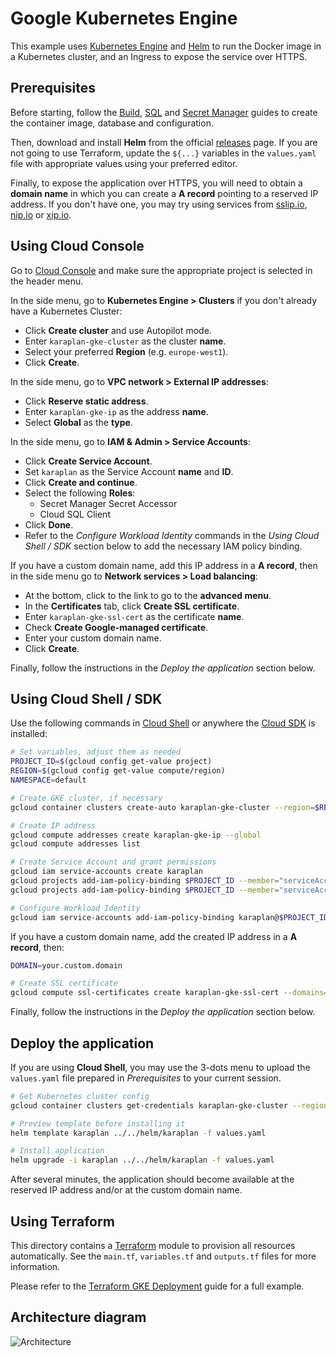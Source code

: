 # Google Kubernetes Engine

This example uses [Kubernetes Engine](https://cloud.google.com/kubernetes-engine/) and [Helm](https://helm.sh) to run the Docker image in a Kubernetes cluster, and an Ingress to expose the service over HTTPS.

## Prerequisites

Before starting, follow the [Build](../build/README.md), [SQL](../sql/README.md) and [Secret Manager](../secret-manager/README.md) guides to create the container image, database and configuration.

Then, download and install **Helm** from the official [releases](https://github.com/helm/helm/releases) page. If you are not going to use Terraform, update the `${...}` variables in the `values.yaml` file with appropriate values using your preferred editor.

Finally, to expose the application over HTTPS, you will need to obtain a **domain name** in which you can create a **A record** pointing to a reserved IP address. If you don't have one, you may try using services from [sslip.io](https://sslip.io), [nip.io](https://nip.io) or [xip.io](http://xip.io).

## Using Cloud Console

Go to [Cloud Console](https://console.cloud.google.com) and make sure the appropriate project is selected in the header menu.

In the side menu, go to **Kubernetes Engine > Clusters** if you don't already have a Kubernetes Cluster:

* Click **Create cluster** and use Autopilot mode.
* Enter `karaplan-gke-cluster` as the cluster **name**.
* Select your preferred **Region** (e.g. `europe-west1`).
* Click **Create**.

In the side menu, go to **VPC network > External IP addresses**:

* Click **Reserve static address**.
* Enter `karaplan-gke-ip` as the address **name**.
* Select **Global** as the **type**.

In the side menu, go to **IAM & Admin > Service Accounts**:

* Click **Create Service Account**.
* Set `karaplan` as the Service Account **name** and **ID**.
* Click **Create and continue**.
* Select the following **Roles**:
    * Secret Manager Secret Accessor
    * Cloud SQL Client
* Click **Done**.
* Refer to the *Configure Workload Identity* commands in the *Using Cloud Shell / SDK* section below to add the necessary IAM policy binding.

If you have a custom domain name, add this IP address in a **A record**, then in the side menu go to **Network services > Load balancing**:

* At the bottom, click to the link to go to the **advanced menu**.
* In the **Certificates** tab, click **Create SSL certificate**.
* Enter `karaplan-gke-ssl-cert` as the certificate **name**.
* Check **Create Google-managed certificate**.
* Enter your custom domain name.
* Click **Create**.

Finally, follow the instructions in the *Deploy the application* section below.

## Using Cloud Shell / SDK

Use the following commands in [Cloud Shell](https://cloud.google.com/shell/) or anywhere the [Cloud SDK](https://cloud.google.com/sdk/) is installed:

```sh
# Set variables, adjust them as needed
PROJECT_ID=$(gcloud config get-value project)
REGION=$(gcloud config get-value compute/region)
NAMESPACE=default

# Create GKE cluster, if necessary
gcloud container clusters create-auto karaplan-gke-cluster --region=$REGION

# Create IP address
gcloud compute addresses create karaplan-gke-ip --global
gcloud compute addresses list

# Create Service Account and grant permissions
gcloud iam service-accounts create karaplan
gcloud projects add-iam-policy-binding $PROJECT_ID --member="serviceAccount:karaplan@$PROJECT_ID.iam.gserviceaccount.com" --role=roles/secretmanager.secretAccessor
gcloud projects add-iam-policy-binding $PROJECT_ID --member="serviceAccount:karaplan@$PROJECT_ID.iam.gserviceaccount.com" --role=roles/cloudsql.client

# Configure Workload Identity
gcloud iam service-accounts add-iam-policy-binding karaplan@$PROJECT_ID.iam.gserviceaccount.com --member="serviceAccount:$PROJECT_ID.svc.id.goog[$NAMESPACE/karaplan]" --role=roles/iam.workloadIdentityUser
```

If you have a custom domain name, add the created IP address in a **A record**, then:

```sh
DOMAIN=your.custom.domain

# Create SSL certificate
gcloud compute ssl-certificates create karaplan-gke-ssl-cert --domains=$DOMAIN --global
```

Finally, follow the instructions in the *Deploy the application* section below.

## Deploy the application

If you are using **Cloud Shell**, you may use the 3-dots menu to upload the `values.yaml` file prepared in *Prerequisites* to your current session.

```sh
# Get Kubernetes cluster config
gcloud container clusters get-credentials karaplan-gke-cluster --region=$REGION

# Preview template before installing it
helm template karaplan ../../helm/karaplan -f values.yaml

# Install application
helm upgrade -i karaplan ../../helm/karaplan -f values.yaml
```

After several minutes, the application should become available at the reserved IP address and/or at the custom domain name.

## Using Terraform

This directory contains a [Terraform](https://terraform.io) module to provision all resources automatically. See the `main.tf`, `variables.tf` and `outputs.tf` files for more information.

Please refer to the [Terraform GKE Deployment](../../terraform/gke/README.md) guide for a full example.

## Architecture diagram

![Architecture](architecture.png)
